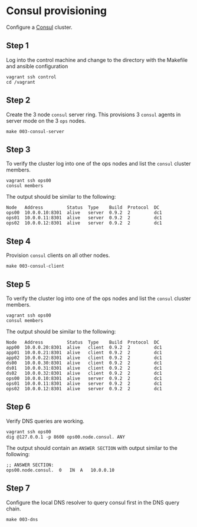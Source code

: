 # Consul provisioning

Configure a [Consul](https://www.consul.io) cluster.

## Step 1

Log into the control machine and change to the directory with the
Makefile and ansible configuration

```
vagrant ssh control
cd /vagrant
```

## Step 2

Create the 3 node `consul` server ring.  This provisions 3 `consul` agents in server mode on the 3 `ops` nodes.

```
make 003-consul-server
```

## Step 3

To verify the cluster log into one of the ops nodes and list the `consul` cluster members.

```
vagrant ssh ops00
consul members
```

The output should be similar to the following:

```
Node   Address         Status  Type    Build  Protocol  DC
ops00  10.0.0.10:8301  alive   server  0.9.2  2         dc1
ops01  10.0.0.11:8301  alive   server  0.9.2  2         dc1
ops02  10.0.0.12:8301  alive   server  0.9.2  2         dc1
```

## Step 4

Provision `consul` clients on all other nodes.

```
make 003-consul-client
```

## Step 5

To verify the cluster log into one of the ops nodes and list the `consul` cluster members.

```
vagrant ssh ops00
consul members
```

The output should be similar to the following:

```
Node   Address         Status  Type    Build  Protocol  DC
app00  10.0.0.20:8301  alive   client  0.9.2  2         dc1
app01  10.0.0.21:8301  alive   client  0.9.2  2         dc1
app02  10.0.0.22:8301  alive   client  0.9.2  2         dc1
ds00   10.0.0.30:8301  alive   client  0.9.2  2         dc1
ds01   10.0.0.31:8301  alive   client  0.9.2  2         dc1
ds02   10.0.0.32:8301  alive   client  0.9.2  2         dc1
ops00  10.0.0.10:8301  alive   server  0.9.2  2         dc1
ops01  10.0.0.11:8301  alive   server  0.9.2  2         dc1
ops02  10.0.0.12:8301  alive   server  0.9.2  2         dc1
```

## Step 6

Verify DNS queries are working.

```
vagrant ssh ops00
dig @127.0.0.1 -p 8600 ops00.node.consul. ANY
```

The output should contain an `ANSWER SECTION` with output similar to the following:

```
;; ANSWER SECTION:
ops00.node.consul.	0	IN	A	10.0.0.10
```

## Step 7

Configure the local DNS resolver to query consul first in the DNS query chain.

```
make 003-dns
```
